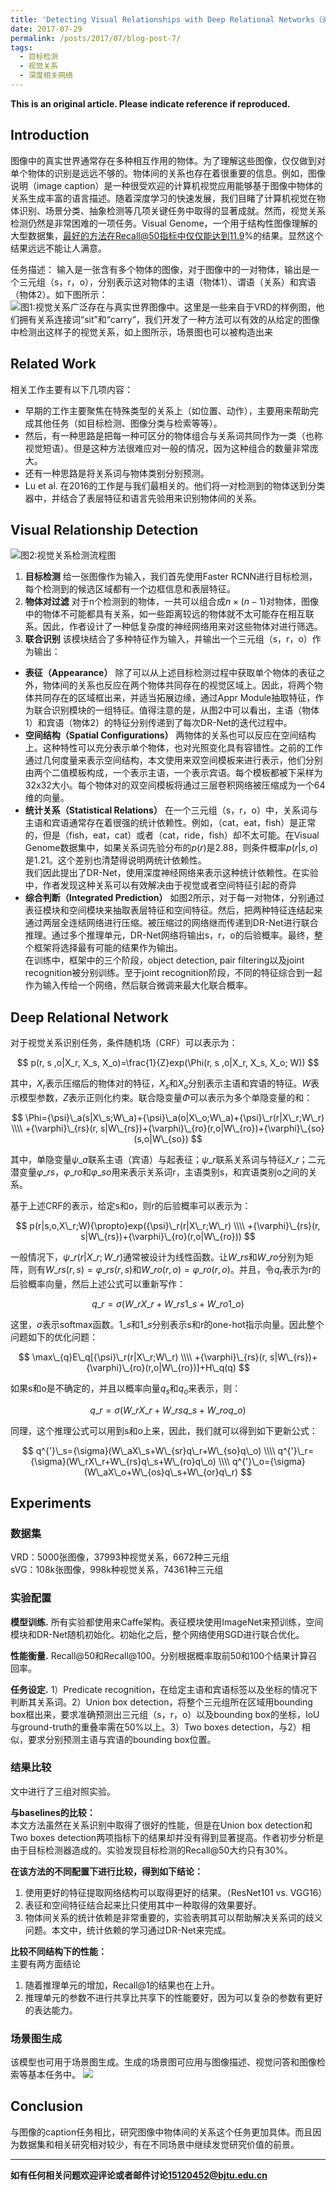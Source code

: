 ```yaml
---
title: 'Detecting Visual Relationships with Deep Relational Networks（阅读笔记）'
date: 2017-07-29
permalink: /posts/2017/07/blog-post-7/
tags:
  - 目标检测
  - 视觉关系
  - 深度相关网络
---
```


**This is an original article. Please indicate reference if reproduced.**  

## Introduction

图像中的真实世界通常存在多种相互作用的物体。为了理解这些图像，仅仅做到对单个物体的识别是远远不够的。物体间的关系也存在着很重要的信息。例如，图像说明（image caption）是一种很受欢迎的计算机视觉应用能够基于图像中物体的关系生成丰富的语言描述。随着深度学习的快速发展，我们目睹了计算机视觉在物体识别、场景分类、抽象检测等几项关键任务中取得的显著成就。然而，视觉关系检测仍然是非常困难的一项任务。Visual Genome，一个用于结构性图像理解的大型数据集，最好的方法在Recall@50指标中仅仅能达到11.9%的结果。显然这个结果远远不能让人满意。

任务描述：
输入是一张含有多个物体的图像，对于图像中的一对物体，输出是一个三元组（s，r，o），分别表示这对物体的主语（物体1）、谓语（关系）和宾语（物体2）。如下图所示：  
![图1:视觉关系广泛存在与真实世界图像中。这里是一些来自于VRD的样例图，他们拥有关系连接词“sit”和“carry”，我们开发了一种方法可以有效的从给定的图像中检测出这样子的视觉关系，如上图所示，场景图也可以被构造出来](https://user-images.githubusercontent.com/7368805/28743149-65c97f38-7475-11e7-92e2-66463c031e6e.png)

## Related Work

相关工作主要有以下几项内容：  
- 早期的工作主要聚焦在特殊类型的关系上（如位置、动作），主要用来帮助完成其他任务（如目标检测、图像分类与检索等等）。
- 然后，有一种思路是把每一种可区分的物体组合与关系词共同作为一类（也称视觉短语）。但是这种方法很难应对一般的情况，因为这种组合的数量非常庞大。
- 还有一种思路是将关系词与物体类别分别预测。
- Lu et al. 在2016的工作是与我们最相关的。他们将一对检测到的物体送到分类器中，并结合了表层特征和语言先验用来识别物体间的关系。

## Visual Relationship Detection

![图2:视觉关系检测流程图](https://user-images.githubusercontent.com/7368805/28743269-8d4039c8-7478-11e7-9621-314afa6372e4.png)

1. **目标检测**  给一张图像作为输入，我们首先使用Faster RCNN进行目标检测，每个检测到的候选区域都有一个边框信息和表层特征。      
2. **物体对过滤** 对于n个检测到的物体，一共可以组合成$n\times(n-1)$对物体，图像中的物体不可能都具有关系，如一些距离较远的物体就不太可能存在相互联系。因此，作者设计了一种低复杂度的神经网络用来对这些物体对进行筛选。
3. **联合识别** 该模块结合了多种特征作为输入，并输出一个三元组（s，r，o）作为输出：
  - **表征（Appearance）** 除了可以从上述目标检测过程中获取单个物体的表征之外，物体间的关系也反应在两个物体共同存在的视觉区域上。因此，将两个物体共同存在的区域框出来，并适当拓展边缘，通过Appr Module抽取特征，作为联合识别模块的一组特征。值得注意的是，从图2中可以看出，主语（物体1）和宾语（物体2）的特征分别传递到了每次DR-Net的迭代过程中。
  - **空间结构（Spatial Configurations）** 两物体的关系也可以反应在空间结构上。这种特性可以充分表示单个物体，也对光照变化具有容错性。之前的工作通过几何度量来表示空间结构，本文使用来双空间模板来进行表示，他们分别由两个二值模板构成，一个表示主语，一个表示宾语。每个模板都被下采样为32x32大小。每个物体对的双空间模板将通过三层卷积网络被压缩成为一个64维的向量。
  - **统计关系（Statistical Relations）** 在一个三元组（s，r，o）中，关系词与主语和宾语通常存在着很强的统计依赖性。例如，（cat，eat，fish）是正常的，但是（fish，eat，cat）或者（cat，ride，fish）却不太可能。在Visual Genome数据集中，如果关系词先验分布的$p(r)$是2.88，则条件概率$p(r|s, o)$是1.21。这个差别也清楚得说明两统计依赖性。  
  我们因此提出了DR-Net，使用深度神经网络来表示这种统计依赖性。在实验中，作者发现这种关系可以有效解决由于视觉或者空间特征引起的奇异
  - **综合判断（Integrated Prediction）** 如图2所示，对于每一对物体，分别通过表征模块和空间模块来抽取表层特征和空间特征。然后，把两种特征连结起来通过两层全连结网络进行压缩。被压缩过的网络继而传递到DR-Net进行联合推理。通过多个推理单元，DR-Net网络将输出s，r，o的后验概率。最终，整个框架将选择最有可能的结果作为输出。  
  在训练中，框架中的三个阶段，object detection, pair filtering以及joint recognition被分别训练。至于joint recognition阶段，不同的特征综合到一起作为输入传给一个网络，然后联合微调来最大化联合概率。

## Deep Relational Network

对于视觉关系识别任务，条件随机场（CRF）可以表示为：

$$
p(r, s ,o|X_r, X_s, X_o)=\frac{1}{Z}exp(\Phi(r, s ,o|X_r, X_s, X_o; W))
$$

其中，$X_r$表示压缩后的物体对的特征，$X_s$和$X_o$分别表示主语和宾语的特征。$W$表示模型参数，$Z$表示正则化约束。联合隐变量$\Phi$可以表示为多个单隐变量的和：

$$
\Phi={\psi}\_a(s|X\_s;W\_a)+{\psi}\_a(o|X\_o;W\_a)+{\psi}\_r(r|X\_r;W\_r)  \\\\  
+{\varphi}\_{rs}(r, s|W\_{rs})+{\varphi}\_{ro}(r,o|W\_{ro})+{\varphi}\_{so}(s,o|W\_{so})
$$

其中，单隐变量${\psi}\_a$联系主语（宾语）与起表征；${\psi}\_r$联系关系词与特征$X\_r$；二元潜变量${\varphi}\_{rs}$，${\varphi}\_{ro}$和${\varphi}\_{so}$用来表示关系词r，主语类别s，和宾语类别o之间的关系。

基于上述CRF的表示，给定s和o，则r的后验概率可以表示为：

$$
p(r|s,o,X\_r;W){\propto}exp({\psi}\_r(r|X\_r;W\_r)  \\\\
+{\varphi}\_{rs}(r, s|W\_{rs})+{\varphi}\_{ro}(r,o|W\_{ro}))
$$

一般情况下，${\psi}\_r(r|X\_r;W\_r)$通常被设计为线性函数。让$W\_{rs}$和$W\_{ro}$分别为矩阵，则有$W\_{rs}(r,s)={\varphi}\_{rs}(r,s)$和$W\_{ro}(r,o)={\varphi}\_{ro}(r,o)$。并且，令$q_r$表示为r的后验概率向量，然后上述公式可以重新写作：

$$
q\_r={\sigma}(W\_rX\_r+W\_{rs}1\_s+W\_{ro}1\_o)
$$

这里，$\sigma$表示softmax函数。$1\_s$和$1\_s$分别表示s和r的one-hot指示向量。因此整个问题如下的优化问题：

$$
\max\_{q}E\_q[{\psi}\_r(r|X\_r;W\_r) \\\\
+{\varphi}\_{rs}(r, s|W\_{rs})+{\varphi}\_{ro}(r,o|W\_{ro})]+H\_q(q)
$$

如果s和o是不确定的，并且以概率向量$q_s$和$q_o$来表示，则：

$$
q\_r={\sigma}(W\_rX\_r+W\_{rs}q\_s+W\_{ro}q\_o)
$$

同理，这个推理公式可以用到s和o上来，因此，我们就可以得到如下更新公式：

$$
q^{'}\_s={\sigma}(W\_aX\_s+W\_{sr}q\_r+W\_{so}q\_o) \\\\
q^{'}\_r={\sigma}(W\_rX\_r+W\_{rs}q\_s+W\_{ro}q\_o) \\\\
q^{'}\_o={\sigma}(W\_aX\_o+W\_{os}q\_s+W\_{or}q\_r)
$$

## Experiments

### 数据集  
VRD：5000张图像，37993种视觉关系，6672种三元组  
sVG：108k张图像，998k种视觉关系，74361种三元组

### 实验配置
**模型训练.** 所有实验都使用来Caffe架构。表征模块使用ImageNet来预训练，空间模块和DR-Net随机初始化。初始化之后，整个网络使用SGD进行联合优化。  

**性能衡量.** Recall@50和Recall@100。分别根据概率取前50和100个结果计算召回率。  

**任务设定.** 1）Predicate recognition，在给定主语和宾语标签以及坐标的情况下判断其关系词。2）Union box detection，将整个三元组所在区域用bounding box框出来，要求准确预测出三元组（s，r，o）以及bounding box的坐标，IoU与ground-truth的重叠率需在50%以上。3）Two boxes detection，与2）相似，要求分别预测主语与宾语的bounding box位置。  

### 结果比较  
文中进行了三组对照实验。  

**与baselines的比较：**  
本文方法虽然在关系识别中取得了很好的性能，但是在Union box detection和Two boxes detection两项指标下的结果却并没有得到显著提高。作者初步分析是由于目标检测器造成的。实验发现目标检测的Recall@50大约只有30%。  

**在该方法的不同配置下进行比较，得到如下结论：**
1. 使用更好的特征提取网络结构可以取得更好的结果。（ResNet101 vs. VGG16）
2. 表征和空间特征结合起来比只使用其中一种取得的效果要好。
3. 物体间关系的统计依赖是非常重要的，实验表明其可以帮助解决关系词的歧义问题。本文中，统计依赖的学习通过DR-Net来完成。


**比较不同结构下的性能：**  
主要有两方面结论
1. 随着推理单元的增加，Recall@1的结果也在上升。
2. 推理单元的参数不进行共享比共享下的性能要好，因为可以复杂的参数有更好的表达能力。

### 场景图生成
该模型也可用于场景图生成。生成的场景图可应用与图像描述、视觉问答和图像检索等基本任务中。
![](https://user-images.githubusercontent.com/7368805/28745614-586e9ea2-74ae-11e7-8439-9abece366316.png)

## Conclusion
与图像的caption任务相比，研究图像中物体间的关系这个任务更加具体。而且因为数据集和相关研究相对较少，有在不同场景中继续发觉研究价值的前景。

---------------------------------------------------
**如有任何相关问题欢迎评论或者邮件讨论<15120452@bjtu.edu.cn>**
